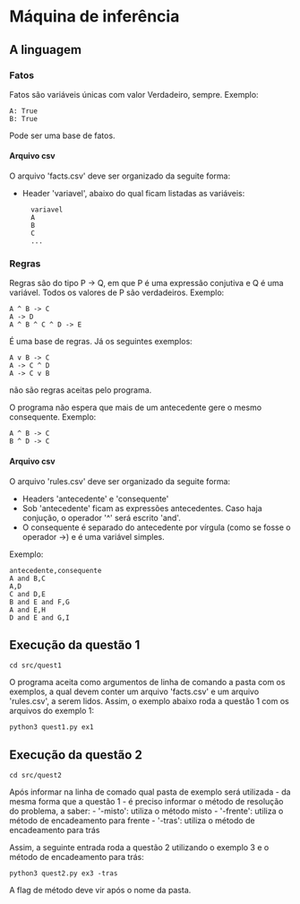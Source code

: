 # Máquina de inferência

## A linguagem

### Fatos
Fatos são variáveis únicas com valor Verdadeiro, sempre. Exemplo:

    A: True
    B: True

Pode ser uma base de fatos.

#### Arquivo csv
O arquivo 'facts.csv' deve ser organizado da seguite forma:

- Header 'variavel', abaixo do qual ficam listadas as variáveis:


        variavel
        A
        B
        C
        ...

### Regras
Regras são do tipo P -> Q, em que P é uma expressão conjutiva e Q é uma variável. Todos os valores de P são verdadeiros. Exemplo:

    A ^ B -> C
    A -> D
    A ^ B ^ C ^ D -> E

É uma base de regras. Já os seguintes exemplos:

    A v B -> C
    A -> C ^ D
    A -> C v B

não são regras aceitas pelo programa.

O programa não espera que mais de um antecedente gere o mesmo consequente. Exemplo:

    A ^ B -> C
    B ^ D -> C

#### Arquivo csv
O arquivo 'rules.csv' deve ser organizado da seguite forma:

- Headers 'antecedente' e 'consequente'
- Sob 'antecedente' ficam as expressões antecedentes. Caso haja conjução, o operador '^' será escrito 'and'.
- O consequente é separado do antecedente por vírgula (como se fosse o operador ->) e é uma variável simples. 

Exemplo:

    antecedente,consequente
    A and B,C
    A,D
    C and D,E
    B and E and F,G
    A and E,H
    D and E and G,I


## Execução da questão 1

    cd src/quest1

O programa aceita como argumentos de linha de comando a pasta com os exemplos, a qual devem conter um arquivo 'facts.csv' e um arquivo 'rules.csv', a serem lidos. Assim, o exemplo abaixo roda a questão 1 com os arquivos do exemplo 1:

    python3 quest1.py ex1

## Execução da questão 2

    cd src/quest2

Após informar na linha de comado qual pasta de exemplo será utilizada - da mesma forma que a questão 1 - é preciso informar o método de resolução do problema, a saber:
    - '-misto': utiliza o método misto
    - '-frente': utiliza o método de encadeamento para frente
    - '-tras': utiliza o método de encadeamento para trás

Assim, a seguinte entrada roda a questão 2 utilizando o exemplo 3 e o método de encadeamento para trás:

    python3 quest2.py ex3 -tras

A flag de método deve vir após o nome da pasta.